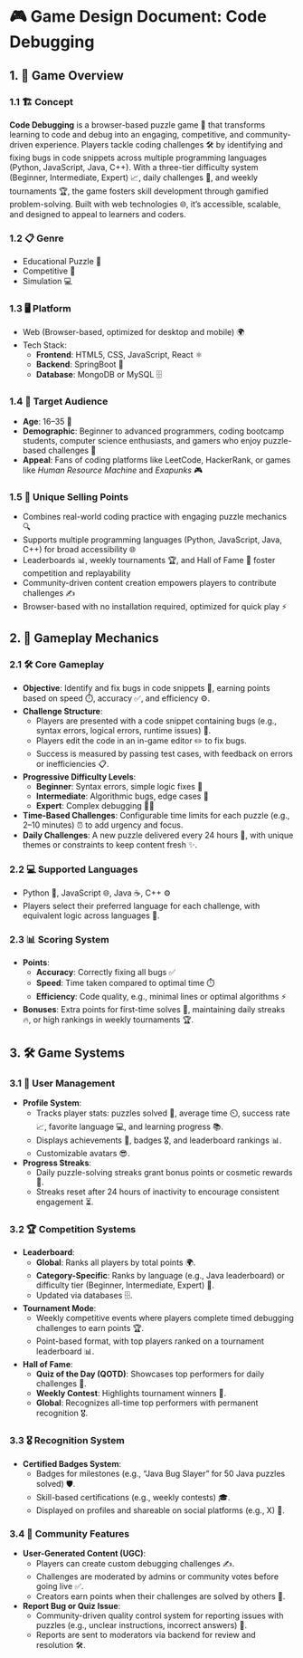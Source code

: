 # 🎮 Game Design Document: Code Debugging

## 1. 🎯 Game Overview

### 1.1 🏗️ Concept
**Code Debugging** is a browser-based puzzle game 🎲 that transforms learning to code and debug into an engaging, competitive, and community-driven experience. Players tackle coding challenges 🛠️ by identifying and fixing bugs in code snippets across multiple programming languages (Python, JavaScript, Java, C++). With a three-tier difficulty system (Beginner, Intermediate, Expert) 📈, daily challenges 📅, and weekly tournaments 🏆, the game fosters skill development through gamified problem-solving. Built with web technologies 🌐, it’s accessible, scalable, and designed to appeal to learners and coders.

### 1.2 📋 Genre
- Educational Puzzle 🧩
- Competitive 🏅
- Simulation 💻

### 1.3 🖥️ Platform
- Web (Browser-based, optimized for desktop and mobile) 🌍
- Tech Stack:
  - **Frontend**: HTML5, CSS, JavaScript, React ⚛️
  - **Backend**: SpringBoot 🚀
  - **Database**: MongoDB or MySQL 🗄️

### 1.4 🎯 Target Audience
- **Age**: 16–35 🎒
- **Demographic**: Beginner to advanced programmers, coding bootcamp students, computer science enthusiasts, and gamers who enjoy puzzle-based challenges 🧠
- **Appeal**: Fans of coding platforms like LeetCode, HackerRank, or games like *Human Resource Machine* and *Exapunks* 🎮

### 1.5 🌟 Unique Selling Points
- Combines real-world coding practice with engaging puzzle mechanics 🔍
- Supports multiple programming languages (Python, JavaScript, Java, C++) for broad accessibility 🌐
- Leaderboards 📊, weekly tournaments 🏆, and Hall of Fame 🏅 foster competition and replayability
- Community-driven content creation empowers players to contribute challenges ✍️
- Browser-based with no installation required, optimized for quick play ⚡

## 2. 🎲 Gameplay Mechanics

### 2.1 🛠️ Core Gameplay
- **Objective**: Identify and fix bugs in code snippets 🐞, earning points based on speed ⏱️, accuracy ✅, and efficiency ⚙️.
- **Challenge Structure**:
  - Players are presented with a code snippet containing bugs (e.g., syntax errors, logical errors, runtime issues) 📜.
  - Players edit the code in an in-game editor ✏️ to fix bugs.
  - Success is measured by passing test cases, with feedback on errors or inefficiencies 📋.
- **Progressive Difficulty Levels**:
  - **Beginner**: Syntax errors, simple logic fixes 🌱
  - **Intermediate**: Algorithmic bugs, edge cases 🌟
  - **Expert**: Complex debugging 🧑‍💻
- **Time-Based Challenges**: Configurable time limits for each puzzle (e.g., 2–10 minutes) ⏰ to add urgency and focus.
- **Daily Challenges**: A new puzzle delivered every 24 hours 📅, with unique themes or constraints to keep content fresh ✨.

### 2.2 💻 Supported Languages
- Python 🐍, JavaScript 🌐, Java ☕, C++ ⚙️
- Players select their preferred language for each challenge, with equivalent logic across languages 🔄.

### 2.3 📊 Scoring System
- **Points**:
  - **Accuracy**: Correctly fixing all bugs ✅
  - **Speed**: Time taken compared to optimal time ⏱️
  - **Efficiency**: Code quality, e.g., minimal lines or optimal algorithms ⚡
- **Bonuses**: Extra points for first-time solves 🎉, maintaining daily streaks 🔥, or high rankings in weekly tournaments 🏆.

## 3. 🛠️ Game Systems

### 3.1 👤 User Management
- **Profile System**:
  - Tracks player stats: puzzles solved 🧩, average time ⏲️, success rate 📈, favorite language 💻, and learning progress 📚.
  - Displays achievements 🏅, badges 🎖️, and leaderboard rankings 📊.
  - Customizable avatars 😎.
- **Progress Streaks**:
  - Daily puzzle-solving streaks grant bonus points or cosmetic rewards 🎁.
  - Streaks reset after 24 hours of inactivity to encourage consistent engagement ⏳.

### 3.2 🏆 Competition Systems
- **Leaderboard**:
  - **Global**: Ranks all players by total points 🌍.
  - **Category-Specific**: Ranks by language (e.g., Java leaderboard) or difficulty tier (Beginner, Intermediate, Expert) 🏅.
  - Updated via databases 🗄️.
- **Tournament Mode**:
  - Weekly competitive events where players complete timed debugging challenges to earn points 🏆.
  - Point-based format, with top players ranked on a tournament leaderboard 📊.
- **Hall of Fame**:
  - **Quiz of the Day (QOTD)**: Showcases top performers for daily challenges 🌟.
  - **Weekly Contest**: Highlights tournament winners 🏅.
  - **Global**: Recognizes all-time top performers with permanent recognition 🎖️.

### 3.3 🎖️ Recognition System
- **Certified Badges System**:
  - Badges for milestones (e.g., “Java Bug Slayer” for 50 Java puzzles solved) 🛡️.
  - Skill-based certifications (e.g., weekly contests) 🎓.
  - Displayed on profiles and shareable on social platforms (e.g., X) 📱.

### 3.4 🤝 Community Features
- **User-Generated Content (UGC)**:
  - Players can create custom debugging challenges ✍️.
  - Challenges are moderated by admins or community votes before going live ✅.
  - Creators earn points when their challenges are solved by others 🎉.
- **Report Bug or Quiz Issue**:
  - Community-driven quality control system for reporting issues with puzzles (e.g., unclear instructions, incorrect answers) 🚨.
  - Reports are sent to moderators via backend for review and resolution 🛠️.
